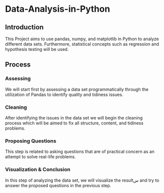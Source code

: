 # Data-Analysis-in-Python

## Introduction
This Project aims to use pandas, numpy, and matplotlib in Python to analyze different data sets. Furthermore, statistical concepts such as regression and hypothesis testing will be used.

## Process

### Assessing
We will start first by assessing a data set programmatically through the utilization of Pandas to identify quality and tidiness issues.

### Cleaning
After identifying the issues in the data set we will begin the cleaning process which will be aimed to fix all structure, content, and tidiness problems.

### Proposing Questions
This step is related to asking questions that are of practical concern as an attempt to solve real-life problems.

### Visualization & Conclusion
In this step of analyzing the data set, we will visualize the resultس and try to answer the proposed questions in the previous step. 
